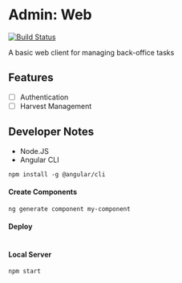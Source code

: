 # Admin: Web
[![Build Status](https://travis-ci.org/kwler/admin-ui-web.svg?branch=master)](https://travis-ci.org/kwler/admin-ui-web)

A basic web client for managing back-office tasks


## Features
- [ ] Authentication
- [ ] Harvest Management

## Developer Notes
- Node.JS
- Angular CLI
```
npm install -g @angular/cli
```

#### Create Components
```
ng generate component my-component
```

#### Deploy
```
```

#### Local Server
```
npm start
```
